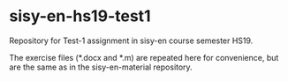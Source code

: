 # sisy-en-hs19-test1
Repository for Test-1 assignment in sisy-en course semester HS19.


The exercise files (*.docx and *.m) are repeated here for convenience, 
but are the same as in the sisy-en-material repository.
